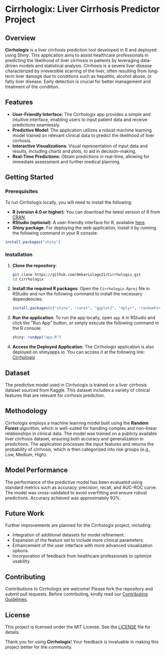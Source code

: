 # Cirrhologix: Liver Cirrhosis Predictor Project

## Overview

**Cirrhologix** is a liver cirrhosis prediction tool developed in R and deployed using Shiny. This application aims to assist healthcare professionals in predicting the likelihood of liver cirrhosis in patients by leveraging data-driven models and statistical analysis. Cirrhosis is a severe liver disease characterized by irreversible scarring of the liver, often resulting from long-term liver damage due to conditions such as hepatitis, alcohol abuse, or fatty liver disease. Early detection is crucial for better management and treatment of the condition.

## Features

- **User-Friendly Interface**: The Cirrhologix app provides a simple and intuitive interface, enabling users to input patient data and receive predictions seamlessly.
- **Predictive Model**: The application utilizes a robust machine learning model trained on relevant clinical data to predict the likelihood of liver cirrhosis.
- **Interactive Visualizations**: Visual representation of input data and results, including charts and plots, to aid in decision-making.
- **Real-Time Predictions**: Obtain predictions in real-time, allowing for immediate assessment and further medical planning.
  
## Getting Started

### Prerequisites

To run Cirrhologix locally, you will need to install the following:

- **R (version 4.0 or higher)**: You can download the latest version of R from [CRAN](https://cran.r-project.org/).
- **RStudio (optional)**: A user-friendly interface for R, available [here](https://rstudio.com/).
- **Shiny package**: For deploying the web application, install it by running the following command in your R console:

```r
install.packages("shiny")
```

### Installation

1. **Clone the repository**:
   ```bash
   git clone https://github.com/OmkarLolage21/Cirrhologix.git
   cd Cirrhologix
   ```

2. **Install the required R packages**:
   Open the `Cirrhologix.Rproj` file in RStudio and run the following command to install the necessary dependencies:
   ```r
   install.packages(c("shiny", "caret", "ggplot2", "dplyr", "randomForest"))
   ```

3. **Run the application**:
   To run the app locally, open `app.R` in RStudio and click the "Run App" button, or simply execute the following command in the R console:
   ```r
   shiny::runApp("app.R")
   ```

4. **Access the Deployed Application**:
   The Cirrhologix application is also deployed on shinyapps.io. You can access it at the following link:
   [Cirrhologix](https://omkar-datascience-projects.shinyapps.io/Liver-Cirrhosis-Predictor/)

## Dataset
The predictive model used in Cirrhologix is trained on a liver cirrhosis dataset sourced from Kaggle. This dataset includes a variety of clinical features that are relevant for cirrhosis prediction.

## Methodology

Cirrhologix employs a machine learning model built using the **Random Forest** algorithm, which is well-suited for handling complex and non-linear relationships in clinical data. The model was trained on a publicly available liver cirrhosis dataset, ensuring both accuracy and generalization in predictions. The application processes the input features and returns the probability of cirrhosis, which is then categorized into risk groups (e.g., Low, Medium, High).

## Model Performance

The performance of the predictive model has been evaluated using standard metrics such as accuracy, precision, recall, and AUC-ROC curve. The model was cross-validated to avoid overfitting and ensure robust predictions. Accuracy achieved was approximately 93%.

## Future Work

Further improvements are planned for the Cirrhologix project, including:
- Integration of additional datasets for model refinement.
- Expansion of the feature set to include more clinical parameters.
- Enhancement of the user interface with more advanced visualization options.
- Incorporation of feedback from healthcare professionals to optimize usability.

## Contributing

Contributions to Cirrhologix are welcome! Please fork the repository and submit pull requests. Before contributing, kindly read our [Contributing Guidelines](CONTRIBUTING.md).

## License

This project is licensed under the MIT License. See the [LICENSE](LICENSE) file for details.

Thank you for using **Cirrhologix**! Your feedback is invaluable in making this project better for the community.
